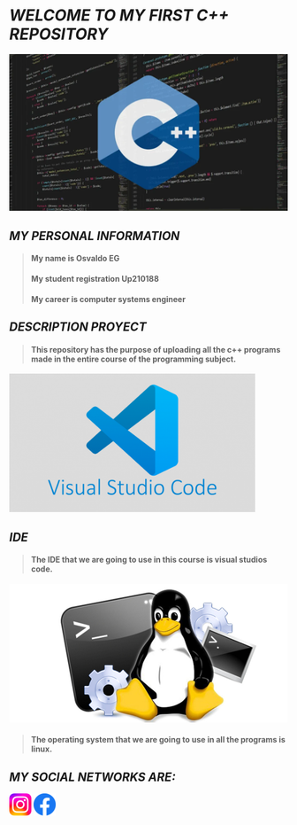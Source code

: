 # *WELCOME TO MY FIRST C++ REPOSITORY*
 

 
 
 ![Portada](https://github.com/Up210188/Up210188_cpp/blob/main/imagenes/Lenguaje-C-1024x576.webp)
  ## ***MY PERSONAL INFORMATION***
> #### My name is Osvaldo EG
> #### My student registration Up210188
> #### My career is computer systems engineer

 


## ***DESCRIPTION PROYECT***
> #### This repository has the purpose of uploading all the c++ programs made in the entire course of the programming subject.

<img alt="IDE" height="250" src="https://github.com/Up210188/Up210188_cpp/blob/main/imagenes/visual-studio-code-1170x658.png"/>

## ***IDE***
> #### The IDE that we are going to use in this course is visual studios code.

<img alt="SO" height="250" src="https://github.com/Up210188/Up210188_cpp/blob/main/imagenes/Los-comandos-de-Linux-mas-importantes-para-principiantes_phixr.jpg"/>
</div>

> #### The operating system that we are going to use in all the programs is linux.


## ***MY SOCIAL NETWORKS ARE:***

[<img alt="text_alt" width="40px" src="https://github.com/Up210188/Up210188_cpp/blob/main/imagenes/Instagram_logo_2022.svg" />](https://instagram.com/osvaldo_69eg?igshid=YmMyMTA2M2Y=)
[<img alt="text_alt" width="40px" src="https://github.com/Up210188/Up210188_cpp/blob/main/imagenes/fb_icon_325x325.png" />](https://www.facebook.com/profile.php?id=100009909870279)


